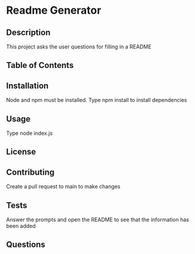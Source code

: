 # Readme Generator

## Description

This project asks the user questions for filling in a README

## Table of Contents

## Installation
Node and npm must be installed. Type npm install to install dependencies

## Usage

Type node index.js

## License

## Contributing

Create a pull request to main to make changes

## Tests

Answer the prompts and open the README to see that the information has been added

## Questions

